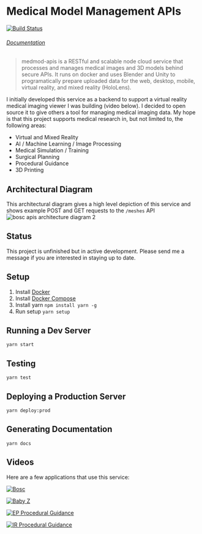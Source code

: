 # Medical Model Management APIs

[![Build Status](https://travis-ci.com/drryanjames/medical-model-management-apis.svg?branch=master)](https://travis-ci.com/drryanjames/medical-model-management-apis)

###### [Documentation](docs/README.md)

> medmod-apis is a RESTful and scalable node cloud service that processes and manages medical images and 3D models behind secure APIs. It runs on docker and uses Blender and Unity to programatically prepare uploaded data for the web, desktop, mobile, virtual reality, and mixed reality (HoloLens).

I initially developed this service as a backend to support a virtual reality medical imaging viewer I was building (video below). I decided to open source it to give others a tool for managing medical imaging data. My hope is that this project supports medical research in, but not limited to, the following areas:
- Virtual and Mixed Reality
- AI / Machine Learning / Image Processing
- Medical Simulation / Training
- Surgical Planning
- Procedural Guidance
- 3D Printing

## Architectural Diagram
This architectural diagram gives a high level depiction of this service and shows example POST and GET requests to the ```/meshes``` API
![bosc apis architecture diagram 2](https://user-images.githubusercontent.com/2764891/44445775-386b4900-a597-11e8-83ec-59e75d2ae6b4.png)

## Status
This project is unfinished but in active development. Please send me a message if you are interested in staying up to date.

## Setup
1. Install [Docker](https://docs.docker.com/install/linux/docker-ce/ubuntu/)
2. Install [Docker Compose](https://docs.docker.com/compose/install/#install-compose)
3. Install yarn `npm install yarn -g`
4. Run setup `yarn setup`

## Running a Dev Server
`yarn start`

## Testing
`yarn test`

## Deploying a Production Server
`yarn deploy:prod`

## Generating Documentation
`yarn docs`

## Videos
Here are a few applications that use this service:

[![Bosc](https://img.youtube.com/vi/H1NS6GyttLg/0.jpg)](https://www.youtube.com/watch?v=H1NS6GyttLg "Bosc")

[![Baby Z](https://i.ytimg.com/vi_webp/8SUFeplhgBI/hqdefault.webp)](https://www.youtube.com/watch?v=8SUFeplhgBI, "Baby Z")

[![EP Procedural Guidance](https://user-images.githubusercontent.com/2764891/44436623-1eb40c80-a56b-11e8-949d-e2d1d00ff861.png)](https://drive.google.com/a/pyrusmedical.com/file/d/1Pss_oNLa64zbB8OdCJjUB1zj7Vb4KNYv/view?usp=drivesdk, "EP Procedural Guidance")

[![IR Procedural Guidance](https://user-images.githubusercontent.com/2764891/44436599-f7f5d600-a56a-11e8-9fde-1a2373b0f44c.png)](https://drive.google.com/a/pyrusmedical.com/file/d/1lUXK06cWIYIcm8cMJcoedTnnCohcmmdV/view?usp=drivesdk, "IR Procedural Guidance")
